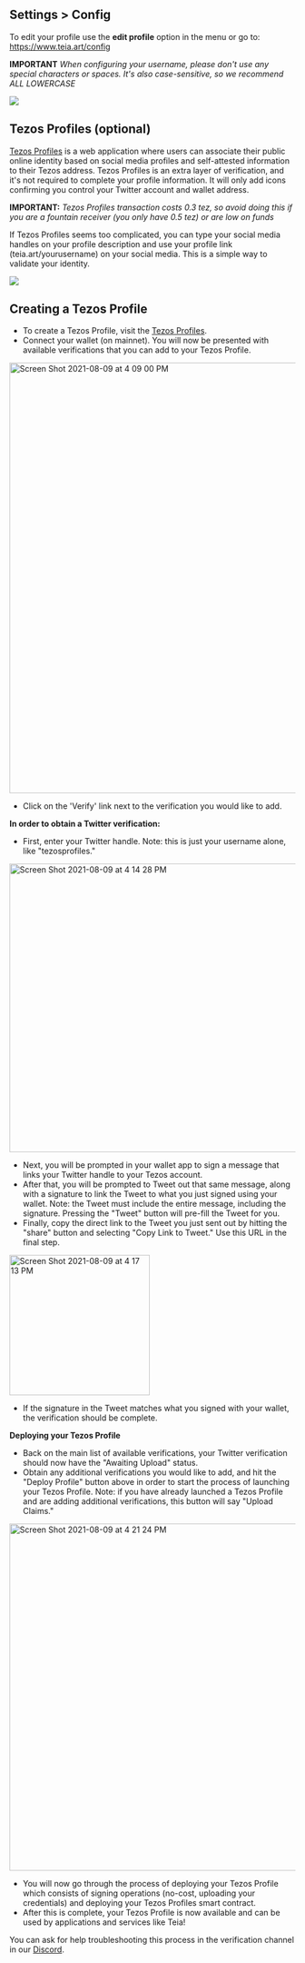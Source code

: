 ## Settings > Config

To edit your profile use the **edit profile** option in the menu or go to: https://www.teia.art/config

**IMPORTANT** _When configuring your username, please don't use any special characters or spaces. It's also case-sensitive, so we recommend ALL LOWERCASE_

![](https://i.ibb.co/bLZq7kk/1.png)


## Tezos Profiles (optional)
[Tezos Profiles](https://tzprofiles.com/) is a web application where users can associate their public online identity based on social media profiles and self-attested information to their Tezos address. Tezos Profiles is an extra layer of verification, and it's not required to complete your profile information. It will only add icons confirming you control your Twitter account and wallet address.

**IMPORTANT:** _Tezos Profiles transaction costs 0.3 tez, so avoid doing this if you are a fountain receiver (you only have 0.5 tez) or are low on funds_

If Tezos Profiles seems too complicated, you can type your social media handles on your profile description and use your profile link (teia.art/yourusername) on your social media. This is a simple way to validate your identity.


![](https://i.ibb.co/kyCv6ZT/2.png)

## Creating a Tezos Profile

- To create a Tezos Profile, visit the [Tezos Profiles](https://tzprofiles.com/).
- Connect your wallet (on mainnet). You will now be presented with available verifications that you can add to your Tezos Profile.
<img width="758" alt="Screen Shot 2021-08-09 at 4 09 00 PM" src="https://user-images.githubusercontent.com/18144858/128767781-047401f6-3e99-4700-b5d4-079026bd30cb.png">

- Click on the 'Verify' link next to the verification you would like to add.

**In order to obtain a Twitter verification:**
- First, enter your Twitter handle. Note: this is just your username alone, like "tezosprofiles."

<img width="508" alt="Screen Shot 2021-08-09 at 4 14 28 PM" src="https://user-images.githubusercontent.com/18144858/128768422-c295cc69-824f-4aee-8501-c6fd94c86fd1.png">

- Next, you will be prompted in your wallet app to sign a message that links your Twitter handle to your Tezos account.
- After that, you will be prompted to Tweet out that same message, along with a signature to link the Tweet to what you just signed using your wallet. Note: the Tweet must include the entire message, including the signature. Pressing the "Tweet" button will pre-fill the Tweet for you.
- Finally, copy the direct link to the Tweet you just sent out by hitting the "share" button and selecting "Copy Link to Tweet." Use this URL in the final step.

<img width="247" alt="Screen Shot 2021-08-09 at 4 17 13 PM" src="https://user-images.githubusercontent.com/18144858/128768751-b2323605-6d8e-4871-8118-3cd1156ae72d.png">

- If the signature in the Tweet matches what you signed with your wallet, the verification should be complete.

**Deploying your Tezos Profile**
- Back on the main list of available verifications, your Twitter verification should now have the "Awaiting Upload" status.
- Obtain any additional verifications you would like to add, and hit the "Deploy Profile" button above in order to start the process of launching your Tezos Profile. Note: if you have already launched a Tezos Profile and are adding additional verifications, this button will say "Upload Claims."

<img width="611" alt="Screen Shot 2021-08-09 at 4 21 24 PM" src="https://user-images.githubusercontent.com/18144858/128769230-21c38cc5-690d-4aab-9e0d-e371a1b7ed59.png">

- You will now go through the process of deploying your Tezos Profile which consists of signing operations (no-cost, uploading your credentials) and deploying your Tezos Profiles smart contract.
- After this is complete, your Tezos Profile is now available and can be used by applications and services like Teia!

You can ask for help troubleshooting this process in the verification channel in our [Discord](https://discord.gg/nSGGhxKa).
